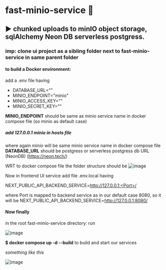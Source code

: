 # fast-minio-service 🚀
## ▶ chunked uploads to minIO object storage, sqlAlchemy Neon DB serverless postgress.
### imp: clone ui project as a sibling folder next to fast-minio-service in same parent folder
#### to build a Docker environment: 
add a .env file having
- DATABASE_URL=""
- MINIO_ENDPOINT="minio" 
- MINIO_ACCESS_KEY=""
-  MINIO_SECRET_KEY=""

**MINIO_ENDPOINT** should be same as minio service name in docker compose file (so minio as default case) 
##### add 127.0.0.1  minio in hosts file
where again *minio* will be same minio service name in docker compose file
**DATABASE_URL** should be postgress or serverless postgress db URL (NeonDB) (https://neon.tech/)

WRT to docker compose file the folder structure should be
![image](https://github.com/user-attachments/assets/d662e415-a928-4b63-b935-ec1d72e36adb)


Now in frontend UI service add file .env.local having

NEXT_PUBLIC_API_BACKEND_SERVICE=http://127.0.0.1:<Port>/

where Port is mapped to backend service as in our default case 8080, so it will be NEXT_PUBLIC_API_BACKEND_SERVICE=http://127.0.0.1:8080/
#### Now finally

in the root fast-minio-service directory:
run 

![image](https://github.com/user-attachments/assets/240cc5f1-5167-44b2-8ea0-9c0e79bc813a)


**$ docker compose up -d --build** to build and start our services


*something like this*    

![image](https://github.com/user-attachments/assets/21145cc9-ce44-4f86-a0dd-120f5c9b7488)


